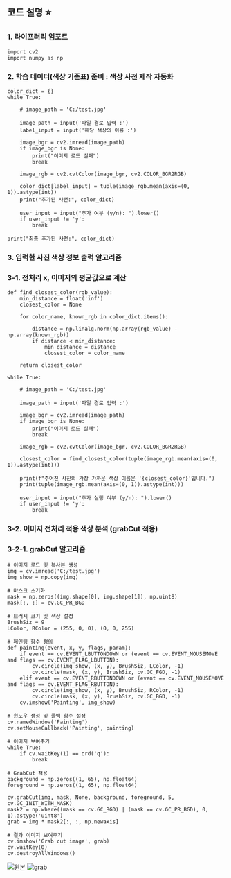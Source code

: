 ## 코드 설명 :star:

### 1. 라이프러리 임포트 

<pre>
<code>import cv2
import numpy as np</code>
</pre>

### 2. 학습 데이터(색상 기준표) 준비 : 색상 사전 제작 자동화
<pre>
<code>color_dict = {}
while True:
    
    # image_path = 'C:/test.jpg'

    image_path = input('파일 경로 입력 :')
    label_input = input('해당 색상의 이름 :')
    
    image_bgr = cv2.imread(image_path)
    if image_bgr is None:
        print("이미지 로드 실패")
        break
    
    image_rgb = cv2.cvtColor(image_bgr, cv2.COLOR_BGR2RGB)

    color_dict[label_input] = tuple(image_rgb.mean(axis=(0, 1)).astype(int))
    print("추가된 사전:", color_dict)
    
    user_input = input("추가 여부 (y/n): ").lower()
    if user_input != 'y':
        break

print("최종 추가된 사전:", color_dict)</code>
</pre>

### 3. 입력한 사진 색상 정보 출력 알고리즘 
### 3-1. 전처리 x, 이미지의 평균값으로 계산

<pre>
<code>def find_closest_color(rgb_value):
    min_distance = float('inf')
    closest_color = None

    for color_name, known_rgb in color_dict.items():

        distance = np.linalg.norm(np.array(rgb_value) - np.array(known_rgb))
        if distance < min_distance:
            min_distance = distance
            closest_color = color_name

    return closest_color

while True:
    
    # image_path = 'C:/test.jpg'

    image_path = input('파일 경로 입력 :')
    
    image_bgr = cv2.imread(image_path)
    if image_bgr is None:
        print("이미지 로드 실패")
        break
    
    image_rgb = cv2.cvtColor(image_bgr, cv2.COLOR_BGR2RGB)

    closest_color = find_closest_color(tuple(image_rgb.mean(axis=(0, 1)).astype(int)))

    print(f"주어진 사진의 가장 가까운 색상 이름은 '{closest_color}'입니다.")
    print(tuple(image_rgb.mean(axis=(0, 1)).astype(int)))
    
    user_input = input("추가 실행 여부 (y/n): ").lower()
    if user_input != 'y':
        break</code>
</pre>

### 3-2. 이미지 전처리 적용 색상 분석 (grabCut 적용)
### 3-2-1. grabCut 알고리즘
<pre><code># 이미지 로드 및 복사본 생성
img = cv.imread('C:/test.jpg')
img_show = np.copy(img)

# 마스크 초기화
mask = np.zeros((img.shape[0], img.shape[1]), np.uint8)
mask[:, :] = cv.GC_PR_BGD

# 브러시 크기 및 색상 설정
BrushSiz = 9
LColor, RColor = (255, 0, 0), (0, 0, 255)

# 페인팅 함수 정의
def painting(event, x, y, flags, param):
    if event == cv.EVENT_LBUTTONDOWN or (event == cv.EVENT_MOUSEMOVE and flags == cv.EVENT_FLAG_LBUTTON):
        cv.circle(img_show, (x, y), BrushSiz, LColor, -1)
        cv.circle(mask, (x, y), BrushSiz, cv.GC_FGD, -1)
    elif event == cv.EVENT_RBUTTONDOWN or (event == cv.EVENT_MOUSEMOVE and flags == cv.EVENT_FLAG_RBUTTON):
        cv.circle(img_show, (x, y), BrushSiz, RColor, -1)
        cv.circle(mask, (x, y), BrushSiz, cv.GC_BGD, -1)
    cv.imshow('Painting', img_show)

# 윈도우 생성 및 콜백 함수 설정
cv.namedWindow('Painting')
cv.setMouseCallback('Painting', painting)

# 이미지 보여주기
while True:
    if cv.waitKey(1) == ord('q'):
        break

# GrabCut 적용
background = np.zeros((1, 65), np.float64)
foreground = np.zeros((1, 65), np.float64)

cv.grabCut(img, mask, None, background, foreground, 5, cv.GC_INIT_WITH_MASK)
mask2 = np.where((mask == cv.GC_BGD) | (mask == cv.GC_PR_BGD), 0, 1).astype('uint8')
grab = img * mask2[:, :, np.newaxis]

# 결과 이미지 보여주기
cv.imshow('Grab cut image', grab)
cv.waitKey(0)
cv.destroyAllWindows()</code></pre>

![원본](https://github.com/lko9911/Algorithms_total/assets/160494158/0ba93a7d-a6ea-47ae-84ad-35a838ee54c5)
![grab](https://github.com/lko9911/Algorithms_total/assets/160494158/2d1fcc7a-0061-4375-bb10-0a7f76f3d19c)
